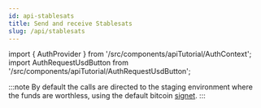 ```yaml
---
id: api-stablesats
title: Send and receive Stablesats
slug: /api/stablesats
---
```


import { AuthProvider } from '/src/components/apiTutorial/AuthContext';
import AuthRequestUsdButton from '/src/components/apiTutorial/AuthRequestUsdButton';

:::note
By default the calls are directed to the staging environment where the funds are worthless, using the default bitcoin [signet](https://dev.galoy.io/deployment/signet).
:::

<AuthProvider>

  <AuthRequestUsdButton />

</AuthProvider>
